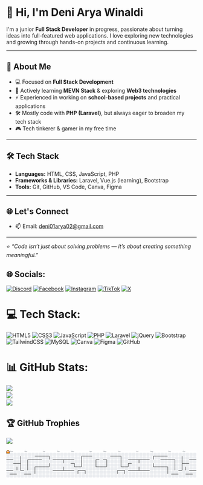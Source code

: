 # 👋 Hi, I'm Deni Arya Winaldi

I'm a junior **Full Stack Developer** in progress, passionate about turning ideas into full-featured web applications.
I love exploring new technologies and growing through hands-on projects and continuous learning.

---

## 🧠 About Me
- 💻 Focused on **Full Stack Development**  
- 🧪 Actively learning **MEVN Stack** & exploring **Web3 technologies**  
- ⚡ Experienced in working on **school-based projects** and practical applications  
- 🛠️ Mostly code with **PHP (Laravel)**, but always eager to broaden my tech stack  
- 🎮 Tech tinkerer & gamer in my free time

---

## 🛠️ Tech Stack
- **Languages:** HTML, CSS, JavaScript, PHP  
- **Frameworks & Libraries:** Laravel, Vue.js (learning), Bootstrap  
- **Tools:** Git, GitHub, VS Code, Canva, Figma  

---

## 🌐 Let's Connect
- 📫 Email: [deni01arya02@gmail.com](mailto:deni01arya02@gmail.com)  

---

⭐ *“Code isn’t just about solving problems — it’s about creating something meaningful.”*  


## 🌐 Socials:

[![Discord](https://img.shields.io/badge/Discord-%237289DA.svg?logo=discord&logoColor=white)](https://discord.gg/475947006381260811) [![Facebook](https://img.shields.io/badge/Facebook-%231877F2.svg?logo=Facebook&logoColor=white)](https://www.facebook.com/deni.arya.716195/) [![Instagram](https://img.shields.io/badge/Instagram-%23E4405F.svg?logo=Instagram&logoColor=white)](https://instagram.com/deni_aryaa) [![TikTok](https://img.shields.io/badge/TikTok-%23000000.svg?logo=TikTok&logoColor=white)](https://tiktok.com/@caidenn21) [![X](https://img.shields.io/badge/X-black.svg?logo=X&logoColor=white)](https://x.com/caidenn21)

# 💻 Tech Stack:

![HTML5](https://img.shields.io/badge/html5-%23E34F26.svg?style=for-the-badge&logo=html5&logoColor=white) ![CSS3](https://img.shields.io/badge/css3-%231572B6.svg?style=for-the-badge&logo=css3&logoColor=white) ![JavaScript](https://img.shields.io/badge/javascript-%23323330.svg?style=for-the-badge&logo=javascript&logoColor=%23F7DF1E) ![PHP](https://img.shields.io/badge/php-%23777BB4.svg?style=for-the-badge&logo=php&logoColor=white) ![Laravel](https://img.shields.io/badge/laravel-%23FF2D20.svg?style=for-the-badge&logo=laravel&logoColor=white) ![jQuery](https://img.shields.io/badge/jquery-%230769AD.svg?style=for-the-badge&logo=jquery&logoColor=white) ![Bootstrap](https://img.shields.io/badge/bootstrap-%238511FA.svg?style=for-the-badge&logo=bootstrap&logoColor=white) ![TailwindCSS](https://img.shields.io/badge/tailwindcss-%2338B2AC.svg?style=for-the-badge&logo=tailwind-css&logoColor=white) ![MySQL](https://img.shields.io/badge/mysql-4479A1.svg?style=for-the-badge&logo=mysql&logoColor=white) ![Canva](https://img.shields.io/badge/Canva-%2300C4CC.svg?style=for-the-badge&logo=Canva&logoColor=white) ![Figma](https://img.shields.io/badge/figma-%23F24E1E.svg?style=for-the-badge&logo=figma&logoColor=white) ![GitHub](https://img.shields.io/badge/github-%23121011.svg?style=for-the-badge&logo=github&logoColor=white)

# 📊 GitHub Stats:

![](https://github-readme-stats.vercel.app/api?username=caidenniw&theme=one_dark_pro&hide_border=false&include_all_commits=true&count_private=false)<br/>
![](https://nirzak-streak-stats.vercel.app/?user=caidenniw&theme=one_dark_pro&hide_border=false)<br/>
![](https://github-readme-stats.vercel.app/api/top-langs/?username=caidenniw&theme=one_dark_pro&hide_border=false&include_all_commits=true&count_private=false&layout=compact)

## 🏆 GitHub Trophies

![](https://github-profile-trophy.vercel.app/?username=caidenniw&theme=radical&no-frame=false&no-bg=true&margin-w=4)

<picture>
  <source media="(prefers-color-scheme: dark)" srcset="https://raw.githubusercontent.com/caidenniw/caidenniw/output/pacman-contribution-graph-dark.svg">
  <source media="(prefers-color-scheme: light)" srcset="https://raw.githubusercontent.com/caidenniw/caidenniw/output/pacman-contribution-graph.svg">
  <img alt="pacman contribution graph" src="https://raw.githubusercontent.com/caidenniw/caidenniw/output/pacman-contribution-graph.svg">
</picture>

###

<!-- Proudly created with GPRM ( https://gprm.itsvg.in ) -->
